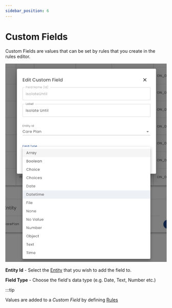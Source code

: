 ```yaml
---
sidebar_position: 6
---
```


# Custom Fields

Custom Fields are values that can be set by rules that you create in the rules editor. 

![Custom-Field-Editor](./img/custom-field.png)

**Entity Id** - Select the  [Entity](/glossary#Entity) that you wish to add the field to.

**Field Type** - Choose the field's data type (e.g. Date, Text, Number etc.)

:::tip

Values are added to a *Custom Field* by defining [Rules](../rules)